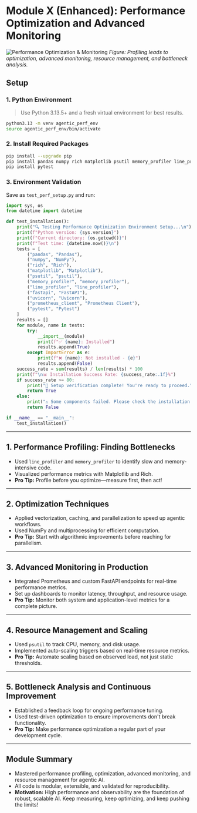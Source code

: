 # Module X (Enhanced): Performance Optimization and Advanced Monitoring

![Performance Optimization & Monitoring](10_Performance_Optimization_and_Monitoring/module_flowchart.png)
*Figure: Profiling leads to optimization, advanced monitoring, resource management, and bottleneck analysis.*

## Setup

### 1. Python Environment
> Use Python 3.13.5+ and a fresh virtual environment for best results.

```bash
python3.13 -m venv agentic_perf_env
source agentic_perf_env/bin/activate
```

### 2. Install Required Packages
```bash
pip install --upgrade pip
pip install pandas numpy rich matplotlib psutil memory_profiler line_profiler fastapi uvicorn prometheus_client
pip install pytest
```

### 3. Environment Validation
Save as `test_perf_setup.py` and run:
```python
import sys, os
from datetime import datetime

def test_installation():
    print("🔍 Testing Performance Optimization Environment Setup...\n")
    print(f"Python version: {sys.version}")
    print(f"Current directory: {os.getcwd()}")
    print(f"Test time: {datetime.now()}\n")
    tests = [
        ("pandas", "Pandas"),
        ("numpy", "NumPy"),
        ("rich", "Rich"),
        ("matplotlib", "Matplotlib"),
        ("psutil", "psutil"),
        ("memory_profiler", "memory_profiler"),
        ("line_profiler", "line_profiler"),
        ("fastapi", "FastAPI"),
        ("uvicorn", "Uvicorn"),
        ("prometheus_client", "Prometheus Client"),
        ("pytest", "Pytest")
    ]
    results = []
    for module, name in tests:
        try:
            __import__(module)
            print(f"✅ {name}: Installed")
            results.append(True)
        except ImportError as e:
            print(f"❌ {name}: Not installed - {e}")
            results.append(False)
    success_rate = sum(results) / len(results) * 100
    print(f"\n📊 Installation Success Rate: {success_rate:.1f}%")
    if success_rate >= 80:
        print("🎉 Setup verification complete! You're ready to proceed.")
        return True
    else:
        print("⚠️ Some components failed. Please check the installation.")
        return False

if __name__ == "__main__":
    test_installation()
```

---

## 1. Performance Profiling: Finding Bottlenecks
- Used `line_profiler` and `memory_profiler` to identify slow and memory-intensive code.
- Visualized performance metrics with Matplotlib and Rich.
- **Pro Tip:** Profile before you optimize—measure first, then act!

---

## 2. Optimization Techniques
- Applied vectorization, caching, and parallelization to speed up agentic workflows.
- Used NumPy and multiprocessing for efficient computation.
- **Pro Tip:** Start with algorithmic improvements before reaching for parallelism.

---

## 3. Advanced Monitoring in Production
- Integrated Prometheus and custom FastAPI endpoints for real-time performance metrics.
- Set up dashboards to monitor latency, throughput, and resource usage.
- **Pro Tip:** Monitor both system and application-level metrics for a complete picture.

---

## 4. Resource Management and Scaling
- Used `psutil` to track CPU, memory, and disk usage.
- Implemented auto-scaling triggers based on real-time resource metrics.
- **Pro Tip:** Automate scaling based on observed load, not just static thresholds.

---

## 5. Bottleneck Analysis and Continuous Improvement
- Established a feedback loop for ongoing performance tuning.
- Used test-driven optimization to ensure improvements don't break functionality.
- **Pro Tip:** Make performance optimization a regular part of your development cycle.

---

## Module Summary
- Mastered performance profiling, optimization, advanced monitoring, and resource management for agentic AI.
- All code is modular, extensible, and validated for reproducibility.
- **Motivation:** High performance and observability are the foundation of robust, scalable AI. Keep measuring, keep optimizing, and keep pushing the limits! 